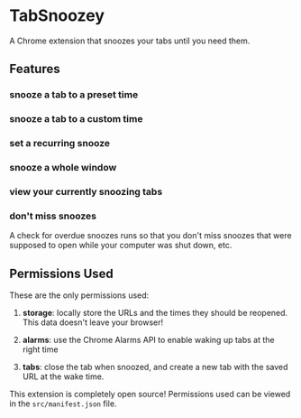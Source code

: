 # TabSnoozey
A Chrome extension that snoozes your tabs until you need them.

## Features

### snooze a tab to a preset time

### snooze a tab to a custom time

### set a recurring snooze

### snooze a whole window

### view your currently snoozing tabs

### don't miss snoozes
A check for overdue snoozes runs so that you don't miss snoozes that were supposed to open while your computer was shut down, etc.


## Permissions Used
These are the only permissions used:
1. **storage**: locally store the URLs and the times they should be reopened. This data doesn't leave your browser!

2. **alarms**: use the Chrome Alarms API to enable waking up tabs at the right time

3. **tabs**: close the tab when snoozed, and create a new tab with the saved URL at the wake time.

This extension is completely open source! Permissions used can be viewed in the `src/manifest.json` file.

